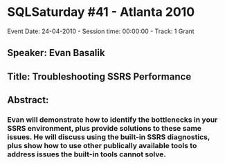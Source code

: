 # SQLSaturday #41 - Atlanta 2010
Event Date: 24-04-2010 - Session time: 00:00:00 - Track: 1 Grant
## Speaker: Evan Basalik
## Title: Troubleshooting SSRS Performance
## Abstract:
### Evan will demonstrate how to identify the bottlenecks in your SSRS environment, plus provide solutions to these same issues.  He will discuss using the built-in SSRS diagnostics, plus show how to use other publically available tools to address issues the built-in tools cannot solve.
